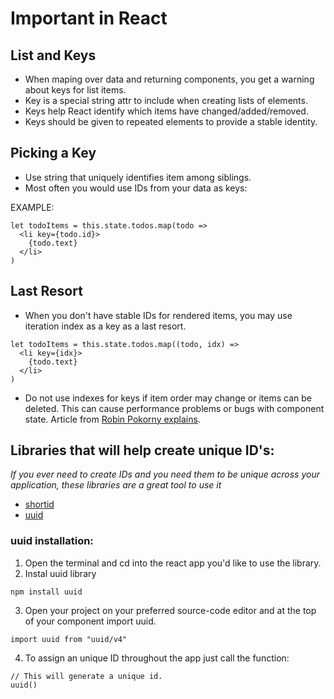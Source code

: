 # Important in React

## List and Keys

- When maping over data and returning components, you get a warning about keys for list items.
- Key is a special string attr to include when creating lists of elements.
- Keys help React identify which items have changed/added/removed.
- Keys should be given to repeated elements to provide a stable identity.

## Picking a Key

- Use string that uniquely identifies item among siblings. 
- Most often you would use IDs from your data as keys:

EXAMPLE:
```
let todoItems = this.state.todos.map(todo => 
  <li key={todo.id}>
    {todo.text}
  </li>
)
```

## Last Resort

- When you don't have stable IDs for rendered items, you may use iteration index as a key as a last resort.
```
let todoItems = this.state.todos.map((todo, idx) => 
  <li key={idx}>
    {todo.text}
  </li>
)
```

- Do not use indexes for keys if item order may change or items can be deleted. This can cause performance problems or bugs with component state.
Article from [Robin Pokorny explains](https://medium.com/@robinpokorny/index-as-a-key-is-an-anti-pattern-e0349aece318).

## Libraries that will help create unique ID's:
*If you ever need to create IDs and you need them to be unique across your application, these libraries are a great tool to use it*

- [shortid](https://www.npmjs.com/package/shortid)
- [uuid](https://www.npmjs.com/package/uuid)

### uuid installation:
1. Open the terminal and cd into the react app you'd like to use the library.
2. Instal uuid library
```
npm install uuid
```
3. Open your project on your preferred source-code editor and at the top of your component import uuid.
```
import uuid from "uuid/v4"
```
4. To assign an unique ID throughout the app just call the function: 
```
// This will generate a unique id.
uuid()
```
 
